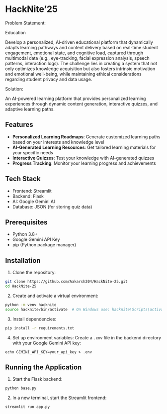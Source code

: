 # HackNite’25

Problem Statement:

Education

Develop a personalized, Al-driven educational platform that dynamically adapts learning pathways and content delivery based on real-time student engagement, emotional state, and cognitive load, captured through multimodal data (e.g., eye-tracking, facial expression analysis, speech patterns, interaction logs). The challenge lies in creating a system that not only optimizes knowledge acquisition but also fosters intrinsic motivation and emotional well-being, while maintaining ethical considerations regarding student privacy and data usage.

Solution:

An AI-powered learning platform that provides personalized learning experiences through dynamic content generation, interactive quizzes, and adaptive learning paths.

## Features

- **Personalized Learning Roadmaps**: Generate customized learning paths based on your interests and knowledge level
- **AI-Generated Learning Resources**: Get tailored learning materials for your specific needs
- **Interactive Quizzes**: Test your knowledge with AI-generated quizzes
- **Progress Tracking**: Monitor your learning progress and achievements

## Tech Stack

- Frontend: Streamlit
- Backend: Flask
- AI: Google Gemini AI
- Database: JSON (for storing quiz data)

## Prerequisites

- Python 3.8+
- Google Gemini API Key
- pip (Python package manager)

## Installation

1. Clone the repository:
```bash
git clone https://github.com/Aakarsh204/HackNite-25.git
cd HackNite-25
```

2. Create and activate a virtual environment:
```bash
python -m venv hacknite
source hacknite/bin/activate  # On Windows use: hacknite\Scripts\activate
```

3. Install dependencies:
```bash
pip install -r requirements.txt
```

4. Set up environment variables:
Create a `.env` file in the backend directory with your Google Gemini API key:
```
echo GEMINI_API_KEY=your_api_key > .env
```

## Running the Application

1. Start the Flask backend:
```bash
python base.py
```

2. In a new terminal, start the Streamlit frontend:
```bash
streamlit run app.py
```
